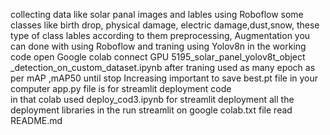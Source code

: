 collecting data like solar panal images and lables using Roboflow some classes like birth drop, physical damage, electric damage,dust,snow, these type of class lables according to them preprocessing, Augmentation you can done with using Roboflow and traning using Yolov8n in the working code
open Google colab connect GPU
5195_solar_panel_yolov8t_object _detection_on_custom_dataset.ipynb
after traning used as many epoch as per mAP ,mAP50 until stop Increasing 
important to save best.pt file in your computer 
app.py file is for streamlit deployment code  
in that colab used deploy_cod3.ipynb for streamlit deployment 
all the deployment libraries in the run streamlit on google colab.txt file 
read README.md
